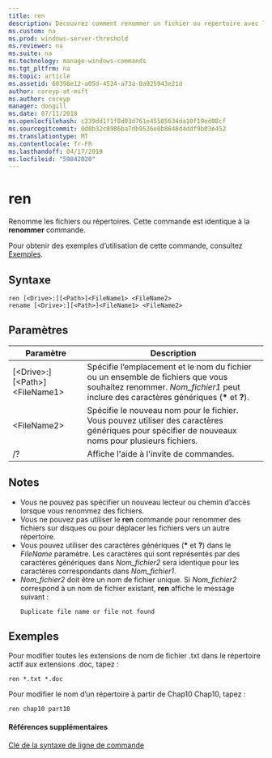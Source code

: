 ```yaml
---
title: ren
description: Découvrez comment renommer un fichier ou répertoire avec la commande ren.
ms.custom: na
ms.prod: windows-server-threshold
ms.reviewer: na
ms.suite: na
ms.technology: manage-windows-commands
ms.tgt_pltfrm: na
ms.topic: article
ms.assetid: 60398e12-a05d-4524-a73a-0a925943e21d
author: coreyp-at-msft
ms.author: coreyp
manager: dongill
ms.date: 07/11/2018
ms.openlocfilehash: c239dd1f1f8d03d761e45505634da10f19ed08cf
ms.sourcegitcommit: 0d0b32c8986ba7db9536e0b8648d4ddf9b03e452
ms.translationtype: MT
ms.contentlocale: fr-FR
ms.lasthandoff: 04/17/2019
ms.locfileid: "59842020"
---
```

# <a name="ren"></a>ren

Renomme les fichiers ou répertoires. Cette commande est identique à la **renommer** commande.

Pour obtenir des exemples d’utilisation de cette commande, consultez [Exemples](#BKMK_examples).

## <a name="syntax"></a>Syntaxe

```
ren [<Drive>:][<Path>]<FileName1> <FileName2>
rename [<Drive>:][<Path>]<FileName1> <FileName2>
```

## <a name="parameters"></a>Paramètres

|Paramètre|Description|
|---------|-----------|
|[\<Drive>:][\<Path>]\<FileName1>|Spécifie l’emplacement et le nom du fichier ou un ensemble de fichiers que vous souhaitez renommer. *Nom_fichier1* peut inclure des caractères génériques (**&#42;** et **?**).|
|\<FileName2>|Spécifie le nouveau nom pour le fichier. Vous pouvez utiliser des caractères génériques pour spécifier de nouveaux noms pour plusieurs fichiers.|
|/?|Affiche l'aide à l'invite de commandes.|

## <a name="remarks"></a>Notes

-   Vous ne pouvez pas spécifier un nouveau lecteur ou chemin d’accès lorsque vous renommez des fichiers.
-   Vous ne pouvez pas utiliser le **ren** commande pour renommer des fichiers sur disques ou pour déplacer les fichiers vers un autre répertoire.
-   Vous pouvez utiliser des caractères génériques (**&#42;** et **?**) dans le *FileName* paramètre. Les caractères qui sont représentés par des caractères génériques dans *Nom_fichier2* sera identique pour les caractères correspondants dans *Nom_fichier1*.
-   *Nom_fichier2* doit être un nom de fichier unique. Si *Nom_fichier2* correspond à un nom de fichier existant, **ren** affiche le message suivant :  
    ```
    Duplicate file name or file not found
    ```

## <a name="BKMK_examples"></a>Exemples

Pour modifier toutes les extensions de nom de fichier .txt dans le répertoire actif aux extensions .doc, tapez :
```
ren *.txt *.doc 
```
Pour modifier le nom d’un répertoire à partir de Chap10 Chap10, tapez :
```
ren chap10 part10 
```

#### <a name="additional-references"></a>Références supplémentaires

[Clé de la syntaxe de ligne de commande](command-line-syntax-key.md)